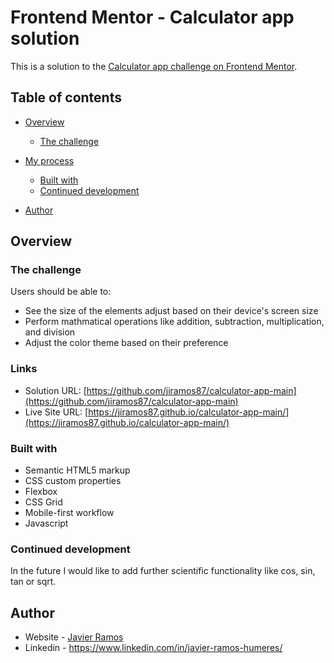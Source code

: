 # Frontend Mentor - Calculator app solution

This is a solution to the [Calculator app challenge on Frontend Mentor](https://www.frontendmentor.io/challenges/calculator-app-9lteq5N29). 

## Table of contents

- [Overview](#overview)
  - [The challenge](#the-challenge)
- [My process](#my-process)
  - [Built with](#built-with)
  - [Continued development](#continued-development)
 
- [Author](#author)

## Overview

### The challenge

Users should be able to:

- See the size of the elements adjust based on their device's screen size
- Perform mathmatical operations like addition, subtraction, multiplication, and division
- Adjust the color theme based on their preference

### Links

- Solution URL: [https://github.com/jiramos87/calculator-app-main](https://github.com/jiramos87/calculator-app-main)
- Live Site URL: [https://jiramos87.github.io/calculator-app-main/](https://jiramos87.github.io/calculator-app-main/)

### Built with

- Semantic HTML5 markup
- CSS custom properties
- Flexbox
- CSS Grid
- Mobile-first workflow
- Javascript

### Continued development

In the future I would like to add further scientific functionality like cos, sin, tan or sqrt.

## Author

- Website - [Javier Ramos](https://github.com/jiramos87)
- Linkedin - https://www.linkedin.com/in/javier-ramos-humeres/


